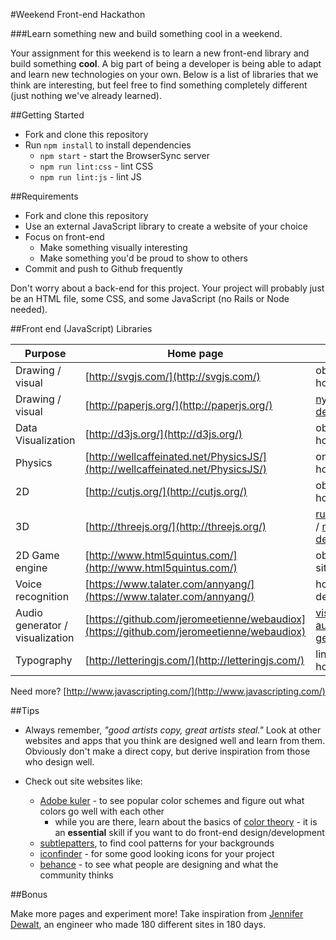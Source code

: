#Weekend Front-end Hackathon

###Learn something new and build something cool in a weekend.

Your assignment for this weekend is to learn a new front-end library and build something **cool**. A big part of being a developer is being able to adapt and learn new technologies on your own. Below is a list of libraries that we think are interesting, but feel free to find something completely different (just nothing we've already learned).

##Getting Started

* Fork and clone this repository
* Run `npm install` to install dependencies
  * `npm start` - start the BrowserSync server
  * `npm run lint:css` - lint CSS
  * `npm run lint:js` - lint JS

##Requirements

* Fork and clone this repository
* Use an external JavaScript library to create a website of your choice
* Focus on front-end
    * Make something visually interesting
    * Make something you'd be proud to show to others
* Commit and push to Github frequently 

Don't worry about a back-end for this project. Your project will probably just be an HTML file, some CSS, and some JavaScript (no Rails or Node needed).

##Front end (JavaScript) Libraries

| Purpose | Home page | Demos |
|----|----|----|
| Drawing / visual | [http://svgjs.com/](http://svgjs.com/) | obvious on homepage |
| Drawing / visual | [http://paperjs.org/](http://paperjs.org/) | [nyan](http://paperjs.org/examples/nyan-rainbow/), [Other demos](http://paperjs.org/examples) |
| Data Visualization | [http://d3js.org/](http://d3js.org/) | obvious on homepage |
| Physics | [http://wellcaffeinated.net/PhysicsJS/](http://wellcaffeinated.net/PhysicsJS/) | on homepage |
| 2D | [http://cutjs.org/](http://cutjs.org/) | obvious on homepage |
| 3D | [http://threejs.org/](http://threejs.org/) | [rubicks cube](https://www.google.com/logos/2014/rubiks/rubiks.html) / [more demos](http://threejs.org/examples/#webgl_kinect) |
| 2D Game engine | [http://www.html5quintus.com/](http://www.html5quintus.com/) | obvious on site |
| Voice recognition | [https://www.talater.com/annyang/](https://www.talater.com/annyang/) | homepage is demo |
| Audio generator / visualization | [https://github.com/jeromeetienne/webaudiox](https://github.com/jeromeetienne/webaudiox) | [visualization](http://jeromeetienne.github.io/webaudiox/examples/analyser2canvas.html), [audio generator](http://jeromeetienne.github.io/webaudiox/examples/jsfx.html) |
| Typography | [http://letteringjs.com/](http://letteringjs.com/) | links on homepage |

Need more? [http://www.javascripting.com/](http://www.javascripting.com/)

##Tips

- Always remember, _"good artists copy, great artists steal."_ Look at other websites and apps that you think are designed well and learn from them. Obviously don't make a direct copy, but derive inspiration from those who design well.

- Check out site websites like:
  - [Adobe kuler](https://kuler.adobe.com/) - to see popular color schemes and figure out what colors go well with each other
    - while you are there, learn about the basics of [color theory](http://webdesign.tutsplus.com/articles/an-introduction-to-color-theory-for-web-designers--webdesign-1437) - it is an __essential__ skill if you want to do front-end design/development  
  - [subtlepatters](http://subtlepatterns.com/), to find cool patterns for your backgrounds  
  - [iconfinder](https://www.iconfinder.com/) - for some good looking icons for your project
  - [behance](https://www.behance.net/search?field=102) - to see what people are designing and what the community thinks

##Bonus

Make more pages and experiment more! Take inspiration from [Jennifer Dewalt](https://jenniferdewalt.com/), an engineer who made 180 different sites in 180 days.
